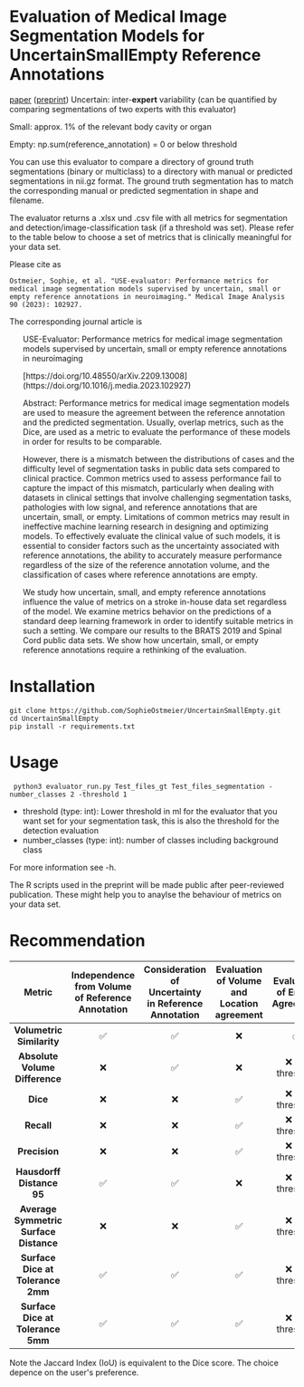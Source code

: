# Evaluation of Medical Image Segmentation Models for UncertainSmallEmpty Reference Annotations
[paper](https://doi.org/10.1016/j.media.2023.102927) ([preprint](https://doi.org/10.48550/arXiv.2209.13008)) 
Uncertain: inter-**expert** variability (can be quantified by comparing segmentations of two experts with this evaluator)

Small: approx. 1% of the relevant body cavity or organ

Empty: np.sum(reference_annotation) = 0 or below threshold


You can use this evaluator to compare a directory of ground truth segmentations (binary or multiclass) to a directory with manual or predicted segmentations in nii.gz format. 
The ground truth segmentation has to match the corresponding manual or predicted segmentation in shape and filename. 

The evaluator returns a .xlsx und .csv file with all metrics for segmentation and detection/image-classification task (if a threshold was set). Please refer to the table below to choose a set of metrics that is clinically meaningful for your data set. 

Please cite as

```
Ostmeier, Sophie, et al. "USE-evaluator: Performance metrics for medical image segmentation models supervised by uncertain, small or empty reference annotations in neuroimaging." Medical Image Analysis 90 (2023): 102927.
```
 
The corresponding journal article is

<ul>
USE-Evaluator: Performance metrics for medical image segmentation models supervised by uncertain, small or empty reference annotations in neuroimaging
</ul>
<ul>
[https://doi.org/10.48550/arXiv.2209.13008](https://doi.org/10.1016/j.media.2023.102927)
</ul>
<ul>
Abstract:
Performance metrics for medical image segmentation models are used to measure the agreement between the reference annotation and the predicted segmentation. Usually, overlap metrics, such as the Dice, are used as a metric to evaluate the performance of these models in order for results to be comparable.

However, there is a mismatch between the distributions of cases and the difficulty level of segmentation tasks in public data sets compared to clinical practice. Common metrics used to assess performance fail to capture the impact of this mismatch, particularly when dealing with datasets in clinical settings that involve challenging segmentation tasks, pathologies with low signal, and reference annotations that are uncertain, small, or empty. Limitations of common metrics may result in ineffective machine learning research in designing and optimizing models. To effectively evaluate the clinical value of such models, it is essential to consider factors such as the uncertainty associated with reference annotations, the ability to accurately measure performance regardless of the size of the reference annotation volume, and the classification of cases where reference annotations are empty.

We study how uncertain, small, and empty reference annotations influence the value of metrics on a stroke in-house data set regardless of the model. We examine metrics behavior on the predictions of a standard deep learning framework in order to identify suitable metrics in such a setting. We compare our results to the BRATS 2019 and Spinal Cord public data sets. We show how uncertain, small, or empty reference annotations require a rethinking of the evaluation. 
</ul>

# Installation
```
git clone https://github.com/SophieOstmeier/UncertainSmallEmpty.git
cd UncertainSmallEmpty
pip install -r requirements.txt
```
# Usage

```
 python3 evaluator_run.py Test_files_gt Test_files_segmentation -number_classes 2 -threshold 1

```
- threshold (type: int): Lower threshold in ml for the evaluator that you want set for your segmentation task, this is also the threshold for the detection evaluation
- number_classes (type: int): number of classes including background class

For more information see -h.

The R scripts used in the preprint will be made public after peer-reviewed publication. These might help you to anaylse the behaviour of metrics on your data set.

# Recommendation
| **Metric**    | **Independence from Volume of Reference Annotation** | **Consideration of Uncertainty in Reference Annotation** | **Evaluation of Volume and Location agreement** | **Evaluation of Empty Agreement** |
|:-------------:|:----------------------------------------------------:|:---------------------------------------------------------:|:-------------------------------------------:|:-------------------------------:|
| **Volumetric Similarity**        | ✅   | ✅  | ❌  | ✅                      |
| **Absolute Volume Difference**       | ❌   | ✅  | ❌                                           | ❌ set threshold                 |
| **Dice**      | ❌                                                    | ❌                                                         | ✅                                  | ❌  set threshold                |
| **Recall**    | ❌                                                    | ❌                                                         | ✅                                  | ❌ set threshold                 |
| **Precision** | ❌                                                    | ❌                                                         | ✅                                  | ❌ set threshold                 |
| **Hausdorff Distance 95**     | ✅                                           | ✅                                                | ❌                                           | ❌ set threshold                 |
| **Average Symmetric Surface Distance**       | ❌                                                    | ❌                                                         | ✅                                  | ❌ set threshold                 |
| **Surface Dice at Tolerance 2mm**  | ✅                                           | ✅                                                          | ✅                                  | ❌ set threshold                 |
| **Surface Dice at Tolerance 5mm**  | ✅                                           | ✅                                                | ✅                                  | ❌ set threshold                 |

Note the Jaccard Index (IoU) is equivalent to the Dice score. The choice depence on the user's preference.
